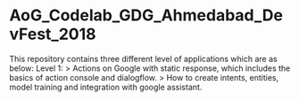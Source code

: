 # AoG_Codelab_GDG_Ahmedabad_DevFest_2018

This repository contains three different level of applications which are as below:
    Level 1: 
             > Actions on Google with static response, which includes the basics of action console and dialogflow.
             > How to create intents, entities, model training and integration with google assistant.

